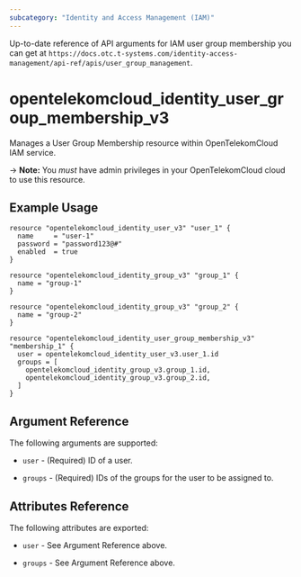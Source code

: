 ```yaml
---
subcategory: "Identity and Access Management (IAM)"
---
```


Up-to-date reference of API arguments for IAM user group membership you can get at
`https://docs.otc.t-systems.com/identity-access-management/api-ref/apis/user_group_management`.

# opentelekomcloud_identity_user_group_membership_v3

Manages a User Group Membership resource within OpenTelekomCloud IAM service.

-> **Note:** You _must_ have admin privileges in your OpenTelekomCloud cloud to use this resource.

## Example Usage

```hcl
resource "opentelekomcloud_identity_user_v3" "user_1" {
  name     = "user-1"
  password = "password123@#"
  enabled  = true
}

resource "opentelekomcloud_identity_group_v3" "group_1" {
  name = "group-1"
}

resource "opentelekomcloud_identity_group_v3" "group_2" {
  name = "group-2"
}

resource "opentelekomcloud_identity_user_group_membership_v3" "membership_1" {
  user = opentelekomcloud_identity_user_v3.user_1.id
  groups = [
    opentelekomcloud_identity_group_v3.group_1.id,
    opentelekomcloud_identity_group_v3.group_2.id,
  ]
}
```

## Argument Reference

The following arguments are supported:

* `user` - (Required) ID of a user.

* `groups` - (Required) IDs of the groups for the user to be assigned to.

## Attributes Reference

The following attributes are exported:

* `user` - See Argument Reference above.

* `groups` - See Argument Reference above.
